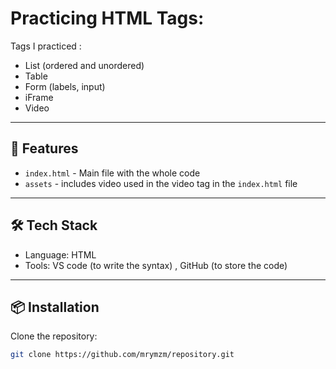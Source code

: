 # Practicing HTML Tags: 

Tags I practiced :
- List (ordered and unordered)
- Table
- Form (labels, input)
- iFrame
- Video

---

## 🚀 Features
- `index.html` - Main file with the whole code
- `assets` - includes video used in the video tag in the `index.html` file

---

## 🛠️ Tech Stack
- Language: HTML
- Tools: VS code (to write the syntax) , GitHub (to store the code)

---

## 📦 Installation

Clone the repository:

```bash
git clone https://github.com/mrymzm/repository.git
